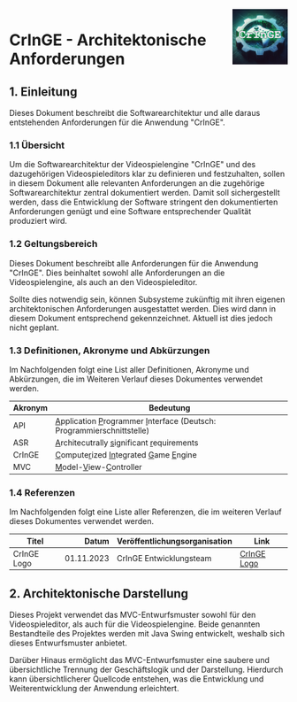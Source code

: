<img src="./resources/img/logo.png" height="100" align="right">

# CrInGE - Architektonische Anforderungen

## 1. Einleitung

Dieses Dokument beschreibt die Softwarearchitektur und alle daraus entstehenden Anforderungen für die Anwendung "CrInGE".

### 1.1 Übersicht

Um die Softwarearchitektur der Videospielengine "CrInGE" und des dazugehörigen Videospieleditors klar zu definieren und festzuhalten, sollen in diesem Dokument alle relevanten Anforderungen an die zugehörige Softwarearchitektur zentral dokumentiert werden. Damit soll sichergestellt werden, dass die Entwicklung der Software stringent den dokumentierten Anforderungen genügt und eine Software entsprechender Qualität produziert wird.

### 1.2 Geltungsbereich

Dieses Dokument beschreibt alle Anforderungen für die Anwendung "CrInGE". Dies beinhaltet sowohl alle Anforderungen an die Videospielengine, als auch an den Videospieleditor.

Sollte dies notwendig sein, können Subsysteme zukünftig mit ihren eigenen architektonischen Anforderungen ausgestattet werden. Dies wird dann in diesem Dokument entsprechend gekennzeichnet. Aktuell ist dies jedoch nicht geplant.

### 1.3 Definitionen, Akronyme und Abkürzungen

Im Nachfolgenden folgt eine List aller Definitionen, Akronyme und Abkürzungen, die im Weiteren Verlauf dieses Dokumentes verwendet werden.

<!-- Bitte beachten: Die Einträge in dieser Tabelle sollen alphabetisch (nach dem Akronym) sortiert werden! -->
Akronym | Bedeutung
--- | ---
API | <ins>A</ins>pplication <ins>P</ins>rogrammer <ins>I</ins>nterface (Deutsch: Programmierschnittstelle)
ASR | <ins>A</ins>rchitecutrally <ins>s</ins>ignificant <ins>r</ins>equirements
CrInGE | <ins>C</ins>ompute<ins>r</ins>ized <ins>In</ins>tegrated <ins>G</ins>ame <ins>E</ins>ngine
MVC | <ins>M</ins>odel-<ins>V</ins>iew-<ins>C</ins>ontroller

### 1.4 Referenzen

Im Nachfolgenden folgt eine Liste aller Referenzen, die im weiteren Verlauf dieses Dokumentes verwendet werden.

<!-- Bitte beachten: Die Einträge in dieser Tabelle sollen nach dem Veröffentlichungsdatum sortiert werden! -->
Titel | Datum | Veröffentlichungsorganisation | Link
--- | --: | --- | ---
CrInGE Logo | 01.11.2023 | CrInGE Entwicklungsteam | [CrInGE Logo](./resources/img/logo.png)

## 2. Architektonische Darstellung
Dieses Projekt verwendet das MVC-Entwurfsmuster sowohl für den Videospieleditor, als auch für die Videospielengine. Beide genannten Bestandteile des Projektes werden mit Java Swing entwickelt, weshalb sich dieses Entwurfsmuster anbietet.

Darüber Hinaus ermöglicht das MVC-Entwurfsmuster eine saubere und übersichtliche Trennung der Geschäftslogik und der Darstellung. Hierdurch kann übersichtlicherer Quellcode entstehen, was die Entwicklung und Weiterentwicklung der Anwendung erleichtert.


